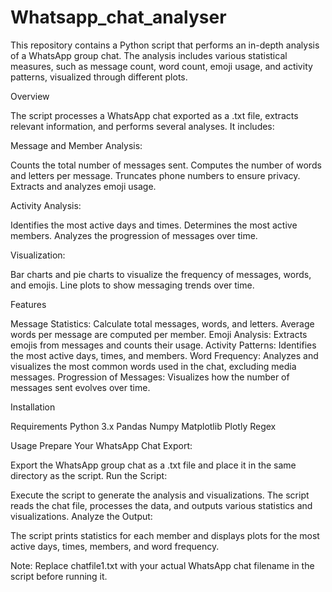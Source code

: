# Whatsapp_chat_analyser
This repository contains a Python script that performs an in-depth analysis of a WhatsApp group chat. The analysis includes various statistical measures, such as message count, word count, emoji usage, and activity patterns, visualized through different plots.

Overview

The script processes a WhatsApp chat exported as a .txt file, extracts relevant information, and performs several analyses. It includes:

Message and Member Analysis:

Counts the total number of messages sent.
Computes the number of words and letters per message.
Truncates phone numbers to ensure privacy.
Extracts and analyzes emoji usage.

Activity Analysis:

Identifies the most active days and times.
Determines the most active members.
Analyzes the progression of messages over time.

Visualization:

Bar charts and pie charts to visualize the frequency of messages, words, and emojis.
Line plots to show messaging trends over time.

Features

Message Statistics: Calculate total messages, words, and letters. Average words per message are computed per member.
Emoji Analysis: Extracts emojis from messages and counts their usage.
Activity Patterns: Identifies the most active days, times, and members.
Word Frequency: Analyzes and visualizes the most common words used in the chat, excluding media messages.
Progression of Messages: Visualizes how the number of messages sent evolves over time.

Installation

Requirements
Python 3.x
Pandas
Numpy
Matplotlib
Plotly
Regex

Usage
Prepare Your WhatsApp Chat Export:

Export the WhatsApp group chat as a .txt file and place it in the same directory as the script.
Run the Script:

Execute the script to generate the analysis and visualizations.
The script reads the chat file, processes the data, and outputs various statistics and visualizations.
Analyze the Output:

The script prints statistics for each member and displays plots for the most active days, times, members, and word frequency.

Note:
Replace chatfile1.txt with your actual WhatsApp chat filename in the script before running it.
